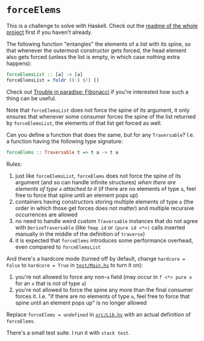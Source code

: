 # `forceElems`

This is a challenge to solve with Haskell. Check out the [readme of the whole project](../README.md) first if you haven't already.

The following function "entangles" the elements of a list with its spine, so that whenever the outermost constructor gets forced, the head element also gets forced (unless the list is empty, in which case nothing extra happens):

```haskell
forceElemsList :: [a] -> [a]
forceElemsList = foldr ((:) $!) []
```

Check out [Trouble in paradise: Fibonacci](https://github.com/effectfully/sketches/tree/master/trouble-in-paradise-fibonacci) if you're interested how such a thing can be useful.

Note that `forceElemsList` does not force the spine of its argument, it only ensures that whenever some consumer forces the spine of the list returned by `forceElemsList`, the elements of that list get forced as well.

Can you define a function that does the same, but for any `Traversable`? I.e. a function having the following type signature:

```haskell
forceElems :: Traversable t => t a -> t a
```

Rules:

1. just like `forceElemsList`, `forceElems` does not force the spine of its argument (and so can handle infinite structures) _when there are elements of type `a` attached to it_ (if there are no elements of type `a`, feel free to force that spine until an element pops up)
2. containers having constructors storing multiple elements of type `a` (the order in which those get forces does not matter) and multiple recursive occurrences are allowed
3. no need to handle weird custom `Traversable` instances that do not agree with `DeriveTraversable` (like `fmap id` or `(pure id <*>)` calls inserted manually in the middle of the definition of `traverse`)
4. it is expected that `forceElems` introduces some performance overhead, even compared to `forceElemsList`

And there's a hardcore mode (turned off by default, change `hardcore = False` to `hardcore = True` in [`test/Main.hs`](src/Main.hs) to turn it on):

1. you're not allowed to force any non-`a` field (may occur in `f <*> pure x` for an `x` that is not of type `a`)
2. you're not allowed to force the spine any more than the final consumer forces it. I.e. "if there are no elements of type `a`, feel free to force that spine until an element pops up" is no longer allowed

Replace `forceElems = undefined` in [`src/Lib.hs`](src/Lib.hs) with an actual definition of `forceElems`.

There's a small test suite. I run it with `stack test`.
